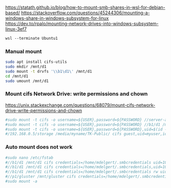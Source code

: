 
https://statath.github.io/blog/how-to-mount-smb-shares-in-wsl-for-debian-based/
https://stackoverflow.com/questions/45244306/mounting-a-windows-share-in-windows-subsystem-for-linux
https://dev.to/rpalo/mounting-network-drives-into-windows-subsystem-linux-3ef7

```ps
wsl --terminate Ubuntu1
```

### Manual mount
```bash
sudo apt install cifs-utils
sudo mkdir /mnt/d1
sudo mount -t drvfs '\\b1\d1\' /mnt/d1
cd /mnt/d1
sudo umount /mnt/d1
```

### Mount cifs Network Drive: write permissions and chown
https://unix.stackexchange.com/questions/68079/mount-cifs-network-drive-write-permissions-and-chown
```bash
#sudo mount -t cifs -o username=${USER},password=${PASSWORD} //server-address/folder /mount/path/on/ubuntu
#sudo mount -t cifs -o username=${USER},password=${PASSWORD} //b1/d1 /mnt/d1
#sudo mount -t cifs -o username=${USER},password=${PASSWORD},uid=$(id -u),gid=$(id -g) //server-address/folder /mount/path/on/ubuntu
#/192.168.0.5/storage /media/myname/TK-Public/ cifs guest,uid=myuser,iocharset=utf8,file_mode=0777,dir_mode=0777,noperm 0 0
```

### Auto mount does not work
```bash
#sudo nano /etc/fstab
#//b1/d1 /mnt/d1 cifs credentials=/home/mdelgert/.smbcredentials uid=1000 gid=1000 file_mode=0664 dir_mode=0775 _netdev 0 0
#//b1/d1 /mnt/d1 cifs credentials=/home/mdelgert/.smbcredentials,uid=1000,gid=1000,file_mode=0664,dir_mode=0775,_netdev 0 0
#//b1/d1 /mnt/d1 cifs credentials=/home/mdelgert/.smbcredentials rw uid=1000 gid=1000 file_mode=0664 dir_mode=0775 _netdev 0 0
#//p1/gluster /mnt/gluster cifs credentials=/home/mdelgert/.smbcredentials,uid=1000,gid=1000,file_mode=0664,dir_mode=0775 0 0
#sudo mount -a
```